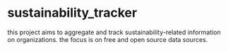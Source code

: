 # sustainability_tracker

this project aims to aggregate and track sustainability-related information on organizations. the focus is on free and open source data sources.
